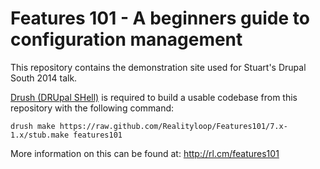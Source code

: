 Features 101 - A beginners guide to configuration management
================================================================================

This repository contains the demonstration site used for Stuart's Drupal South
2014 talk.

[Drush (DRUpal SHell)](https://github.com/drush-ops/drush) is required to build
a usable codebase from this repository with the following command:

`drush make https://raw.github.com/Realityloop/Features101/7.x-1.x/stub.make features101`

More information on this can be found at: http://rl.cm/features101
